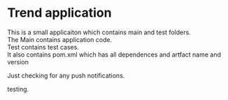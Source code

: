 # Trend application

This is a small applicaiton which contains main and test folders.  
The Main contains application code.  
Test contains test cases.  
It also contains pom.xml which has all dependences and artfact name and version

Just checking for any push notifications.

testing.

